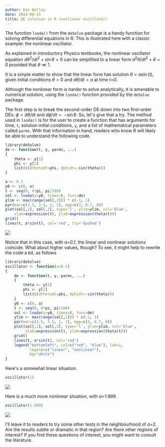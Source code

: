 ```yaml
---
author: Dan Kelley
date: 2014-06-15
title: DE solution in R (nonlinear oscillator)
---
```


The function `lsoda()` from the `deSolve` package is a handy function for
solving differential equations in R. This is illustrated here with a classic
example: the nonlinear oscillator.

As explained in introductory Physics textbooks, the nonlinear oscillator
equation
*d*θ<sup>*2*</sup>/*dt*<sup>2</sup> + sin *θ* = 0
can be simplified to a linear form
*d*<sup>2</sup>*θ*/*dt*<sup>2</sup> + *θ* = 0
provided that *θ* ≪ 1.

It is a simple matter to show that the linear form has solution
*θ* = *a*sin (*t*),
given initial conditions *θ* = 0 and *dθ*/*dt* = *a* at time *t=0*.

Although the nonlinear form is harder to solve analytically, it is amenable to
numerical solution, using the `lsoda()` function provided by the `deSolve`
package.

The first step is to break the second-order DE down into two first-order DEs:
*ϕ* = *dθ/dt* and *dϕ/dt* =  −*sin θ*.  So, let's give that a try.  The method
used in `lsoda()` is for the user to create a function that has arguments for
time, `t`, solution initial conditions, `y`, and a list of mathematical
parameters called `parms`.  With that information in hand, readers who
know R will likely be able to understand the following code.

```R
library(deSolve)
de <- function(t, y, parms, ...)
{
    theta <- y[1]
    phi <- y[2]
    list(c(dthetadt=phi, dphidt=-sin(theta)))
}

a <- 0.1
y0 <- c(0, a)
t <- seq(0, 4*pi, pi/100)
sol <- lsoda(y=y0, times=t, func=de)
ylim <- max(range(sol[,2])) * c(-1, 1)
par(mar=c(3.5, 3.5, 1, 1), mgp=c(2, 0.7, 0))
plot(sol[,1], sol[,2], type='l', ylim=ylim, col='blue',
    xlab=expression(t), ylab=expression(theta(t)))
grid()
lines(t, a*sin(t), col='red', lty='dashed')
```

![](/dek_blog/docs/assets/images/2014-06-15-nonlinear-oscillator_files/unnamed-chunk-1-1.png)

Notice that in this case, with *a=0.1*, the linear and nonlinear solutions
coincide.  What about higher values, though? To see, it might help to rewrite
the code a bit, as follows

```R
library(deSolve)
oscillator <- function(a=0.1)
{
    de <- function(t, y, parms, ...)
    {
        theta <- y[1]
        phi <- y[2]
        list(c(dthetadt=phi, dphidt=-sin(theta)))
    }
    y0 <- c(0, a)
    t <- seq(0, 8*pi, pi/100)
    sol <- lsoda(y=y0, times=t, func=de)
    ylim <- max(range(sol[,2])) * c(-1, 1)
    par(mar=c(3.5, 3.5, 1, 1), mgp=c(2, 0.7, 0))
    plot(sol[,1], sol[,2], type='l', ylim=ylim, col='blue',
         xlab=expression(t), ylab=expression(theta(t)))
    grid()
    lines(t, a*sin(t), col='red')
    legend("bottomleft", col=c("red", "blue"), lwd=1,
           legend=c("linear", "nonlinear"),
           bg="white")
}
```

Here's a somewhat linear situation.

```R
oscillator(1)
```

![](/dek_blog/docs/assets/images/2014-06-15-nonlinear-oscillator_files/unnamed-chunk-3-1.png)

Here is a much more nonlinear situation, with *a=1.999*.

```R
oscillator(1.999)
```

![](/dek_blog/docs/assets/images/2014-06-15-nonlinear-oscillator_files/unnamed-chunk-4-1.png)

I'll leave it to readers to try some other tests in the neighbourhood of *a=2*.
Are the results subtle or dramatic in that region? Are there other regions of
interest? If you find these questions of interest, you might want to consult
the literature.
